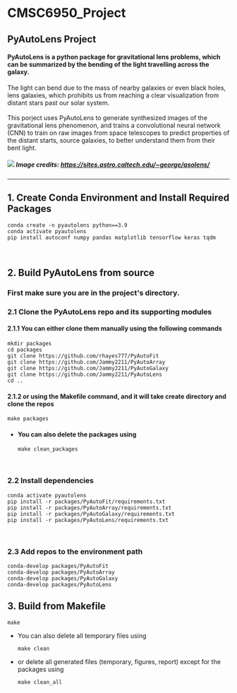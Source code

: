 # CMSC6950_Project

## PyAutoLens Project
#### PyAutoLens is a python package for gravitational lens problems, which can be summarized by the bending of the light travelling across the galaxy. 
The light can bend due to the mass of nearby galaxies or even black holes, lens galaxies, which prohibits us from reaching a clear visualization from distant stars past our solar system. 
<br><br>
This porject uses PyAutoLens to generate synthesized images of the gravitational lens phenomenon, and trains a convolutional neural network (CNN) to train on raw images from space telescopes to predict properties of the distant starts, source galaxies, to better understand them from their bent light.
<br>


##### ![](https://sites.astro.caltech.edu/~george/qsolens/lensillustration.jpg) Image credits: https://sites.astro.caltech.edu/~george/qsolens/
---

## 1. Create Conda Environment and Install Required Packages
```
conda create -n pyautolens python==3.9
conda activate pyautolens
pip install autoconf numpy pandas matplotlib tensorflow keras tqdm
```
<br>

## 2. Build PyAutoLens from source
### First make sure you are in the project's directory.
### 2.1 Clone the PyAutoLens repo and its supporting modules
#### 2.1.1 You can either clone them manually using the following commands
```
mkdir packages
cd packages
git clone https://github.com/rhayes777/PyAutoFit
git clone https://github.com/Jammy2211/PyAutoArray
git clone https://github.com/Jammy2211/PyAutoGalaxy
git clone https://github.com/Jammy2211/PyAutoLens
cd ..
```
#### 2.1.2 or using the Makefile command, and it will take create directory and clone the repos
```
make packages
```
* #### You can also delete the packages using
    ```
    make clean_packages
    ```
<br>

### 2.2 Install dependencies
```
conda activate pyautolens
pip install -r packages/PyAutoFit/requirements.txt
pip install -r packages/PyAutoArray/requirements.txt
pip install -r packages/PyAutoGalaxy/requirements.txt
pip install -r packages/PyAutoLens/requirements.txt
```
<br>

### 2.3 Add repos to the environment path
```
conda-develop packages/PyAutoFit
conda-develop packages/PyAutoArray
conda-develop packages/PyAutoGalaxy
conda-develop packages/PyAutoLens
```

## 3. Build from Makefile
```
make
```
* You can also delete all temporary files using
    ```
    make clean
    ```
* or delete all generated files (temporary, figures, report) except for the packages using
  ```
  make clean_all
  ```